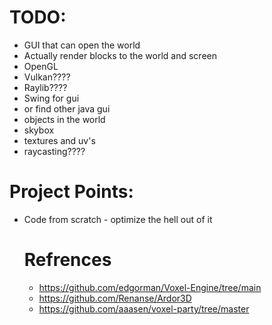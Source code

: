 # TODO:

- GUI that can open the world
- Actually render blocks to the world and screen
- OpenGL
- Vulkan????
- Raylib????
- Swing for gui
- or find other java gui
- objects in the world
- skybox
- textures and uv's
- raycasting????

# Project Points:
- Code from scratch - optimize the hell out of it

  # Refrences
  - https://github.com/edgorman/Voxel-Engine/tree/main
  - https://github.com/Renanse/Ardor3D
  - https://github.com/aaasen/voxel-party/tree/master
